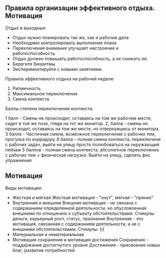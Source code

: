 ## Правила организации эффективного отдыха. Мотивация


Отдых в выходные:

- Отдых нужно планировать так же, как и рабочие дела
- Необходимо контролировать выполнение плана
- Переключение внимания улучшает настроение и работоспособность
- Отдых должен повышать работоспособность, а не снижать ее. 
- Берегите биоритмы
- Экспериментируйте с новыми занятиями.

Правила эффективного отдыха на рабочей неделе:

1. Ритмичность
2. Максимальное переключение
3. Смена контекста

Баллы степени переключения контекста:

1 балл - Смены не происходит, оставаясь на том же рабочем месте, сидит в той же позе, глядя на тот же монитор.
2,  балла - смены не происходит, оставаясь на том же месте, но отвернувшись от монитора.
3 балла - Частичная смена, возможное переключение с рабочих тем, прогулка по корридору
4 балла - полная смена контекста, переключене с рабочих задач,  выйти на улицу просто полюбоваться на окружающий пейзаж
5 баллов - полная смена контекста, абсолютное переключение с рабочих тем + физическая нагрузка. Выйти на улицу, сделать физ. упражнения

## Мотивация

Виды мотивации:

- Жесткая и мягкая
	Жесткая мотивация - "кнут", мягкая - "пряник"
- Внутренняя и внешняя
	Внешняя мотивация - не связана с содержанием определенной деятельности, но обусловленная внешними по отношению к субъекту обстоятельствами.
	Стимулы: деньги, карьерный рост, статус, признание
	Внутренная - это мотивация, связанная с содержанием деятельности, а не с внешними обстоятельствами. 
	Стимулы:  ((( 
- Материальная и нематериальная  
- Мотивация сохранения и мотивация достижения
	Сохранения - поддержание достигнутого уровня
	Достижения - присвоение новых благ, развитие потребностей 




